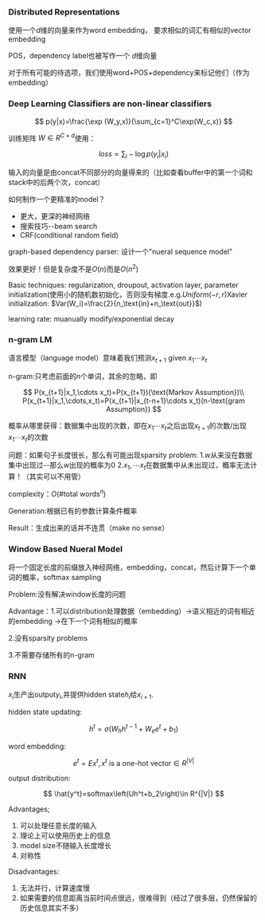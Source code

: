 ### Distributed Representations

使用一个$d$维的向量来作为word embedding， 要求相似的词汇有相似的vector embedding

POS，dependency label也被写作一个 $d$维向量

对于所有可能的待选项，我们使用word+POS+dependency来标记他们（作为embedding）

### Deep Learning Classifiers are non-linear classifiers

$$
p(y|x)=\frac{\exp (W_y,x)}{\sum_{c=1}^C\exp(W_c,x)}
$$

训练矩阵 $W\in R^{C\times d}$使用：

$$
loss=\sum_i-\log p(y_i|x_i)
$$

输入的向量是由concat不同部分的向量得来的（比如查看buffer中的第一个词和stack中的后两个次，concat）

如何制作一个更精准的model？

* 更大，更深的神经网络
* 搜索技巧--beam search
* CRF(conditional random field)

graph-based dependency parser: 设计一个"nueral sequence model"

效果更好！但是复杂度不是$O(n)$而是$O(n^2)$

Basic techniques: regularization, droupout, activation layer, parameter initialization(使用小的随机数初始化，否则没有梯度.e.g.$Uniform(-r,r)$Xavier initialization: $Var(W_i)=\frac{2}{n_\text{in}+n_\text{out}}$)

learning rate: muanually modify/exponential decay

### n-gram LM

语言模型（language model）意味着我们预测$x_{t+1}$ given $x_1\cdots x_t$

n-gram:只考虑前面的$n$个单词，其余的忽略，即

$$
P(x_{t+1}|x_1,\cdots x_t)=P(x_{t+1})(\text{Markov Assumption})\\
P(x_{t+1}|x_1,\cdots,x_t)=P(x_{t+1}|x_{t-n+1}\cdots x_t)(n-\text{gram Assumption})
$$

概率从哪里获得：数据集中出现的次数，即在$x_1\cdots x_t$之后出现$x_{t+1}$的次数/出现$x_1\cdots x_t$的次数

问题：如果句子长度很长，那么有可能出现sparsity problem: 1.$w$从来没在数据集中出现过--那么$w$出现的概率为0 2.$x_1,\cdots x_t$在数据集中从未出现过，概率无法计算！（其实可以不用管）

complexity：$O(\#\text{total words}^n)$

Generation:根据已有的参数计算条件概率

Result：生成出来的话并不连贯（make no sense）

### Window Based Nueral Model

将一个固定长度的前缀放入神经网络，embedding，concat，然后计算下一个单词的概率，softmax sampling

Problem:没有解决window长度的问题

Advantage：1.可以distribution处理数据（embedding）$\to$语义相近的词有相近的embedding $\to$在下一个词有相似的概率

2.没有sparsity problems

3.不需要存储所有的n-gram

### RNN

$x_i$生产出output$y_i$,并提供hidden state$h_i$给$x_{i+1}$.

hidden state updating:

$$
h^t=\sigma\left(W_hh^{t-1}+W_ee^t+b_1\right)
$$

word embedding:

$$
e^t=Ex^t,x^t\text{ is a one-hot vector}\in R^{|V|}
$$

output distribution:

$$
\hat{y^t}=softmax\left(Uh^t+b_2\right)\in R^{|V|}
$$

Advantages;

1. 可以处理任意长度的输入
2. 理论上可以使用历史上的信息
3. model size不随输入长度增长
4. 对称性

Disadvantages:

1. 无法并行，计算速度慢
2. 如果需要的信息距离当前时间点很远，很难得到（经过了很多层，仍然保留的历史信息其实不多）
